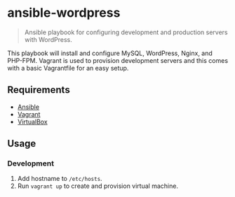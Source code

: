 # ansible-wordpress

> Ansible playbook for configuring development and production servers with WordPress.

This playbook will install and configure MySQL, WordPress, Nginx, and PHP-FPM. Vagrant is used to provision development servers and this comes with a basic Vagrantfile for an easy setup.

## Requirements

- [Ansible](http://www.ansible.com)
- [Vagrant](http://www.vagrantup.com)
- [VirtualBox](http://www.virtualbox.org)

## Usage

### Development

1. Add hostname to `/etc/hosts`.
2. Run `vagrant up` to create and provision virtual machine.
